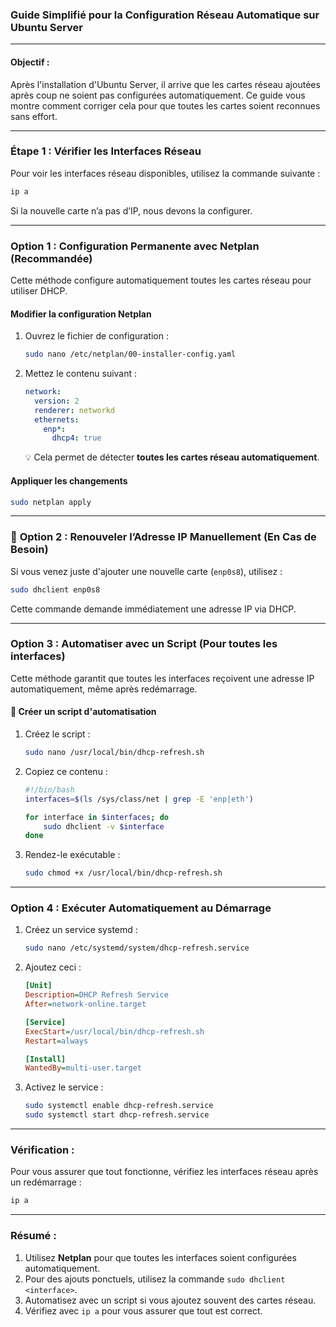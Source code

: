 ###  **Guide Simplifié pour la Configuration Réseau Automatique sur Ubuntu Server**  

---

####  **Objectif :**  
Après l'installation d'Ubuntu Server, il arrive que les cartes réseau ajoutées après coup ne soient pas configurées automatiquement. Ce guide vous montre comment corriger cela pour que toutes les cartes soient reconnues sans effort.

---

###  **Étape 1 : Vérifier les Interfaces Réseau**  
Pour voir les interfaces réseau disponibles, utilisez la commande suivante :  
```bash
ip a
```
Si la nouvelle carte n’a pas d’IP, nous devons la configurer.

---

###  **Option 1 : Configuration Permanente avec Netplan (Recommandée)**  
Cette méthode configure automatiquement toutes les cartes réseau pour utiliser DHCP.  

####  **Modifier la configuration Netplan**  
1. Ouvrez le fichier de configuration :  
   ```bash
   sudo nano /etc/netplan/00-installer-config.yaml
   ```
2. Mettez le contenu suivant :  
   ```yaml
   network:
     version: 2
     renderer: networkd
     ethernets:
       enp*:
         dhcp4: true
   ```
   💡 Cela permet de détecter **toutes les cartes réseau automatiquement**.  

#### **Appliquer les changements**  
```bash
sudo netplan apply
```

---

### 🚀 **Option 2 : Renouveler l’Adresse IP Manuellement (En Cas de Besoin)**  
Si vous venez juste d'ajouter une nouvelle carte (`enp0s8`), utilisez :  
```bash
sudo dhclient enp0s8
```
Cette commande demande immédiatement une adresse IP via DHCP.  

---

###  **Option 3 : Automatiser avec un Script (Pour toutes les interfaces)**  
Cette méthode garantit que toutes les interfaces reçoivent une adresse IP automatiquement, même après redémarrage.  

#### 🔧 **Créer un script d'automatisation**  
1. Créez le script :  
   ```bash
   sudo nano /usr/local/bin/dhcp-refresh.sh
   ```
2. Copiez ce contenu :  
   ```bash
   #!/bin/bash
   interfaces=$(ls /sys/class/net | grep -E 'enp|eth')

   for interface in $interfaces; do
       sudo dhclient -v $interface
   done
   ```
3. Rendez-le exécutable :  
   ```bash
   sudo chmod +x /usr/local/bin/dhcp-refresh.sh
   ```

---

###  **Option 4 : Exécuter Automatiquement au Démarrage**  
1. Créez un service systemd :  
   ```bash
   sudo nano /etc/systemd/system/dhcp-refresh.service
   ```
2. Ajoutez ceci :  
   ```ini
   [Unit]
   Description=DHCP Refresh Service
   After=network-online.target

   [Service]
   ExecStart=/usr/local/bin/dhcp-refresh.sh
   Restart=always

   [Install]
   WantedBy=multi-user.target
   ```
3. Activez le service :  
   ```bash
   sudo systemctl enable dhcp-refresh.service
   sudo systemctl start dhcp-refresh.service
   ```
---

###  **Vérification :**  
Pour vous assurer que tout fonctionne, vérifiez les interfaces réseau après un redémarrage :  
```bash
ip a
```

---

###  **Résumé :**  
1. Utilisez **Netplan** pour que toutes les interfaces soient configurées automatiquement.  
2. Pour des ajouts ponctuels, utilisez la commande `sudo dhclient <interface>`.  
3. Automatisez avec un script si vous ajoutez souvent des cartes réseau.  
4. Vérifiez avec `ip a` pour vous assurer que tout est correct.  

